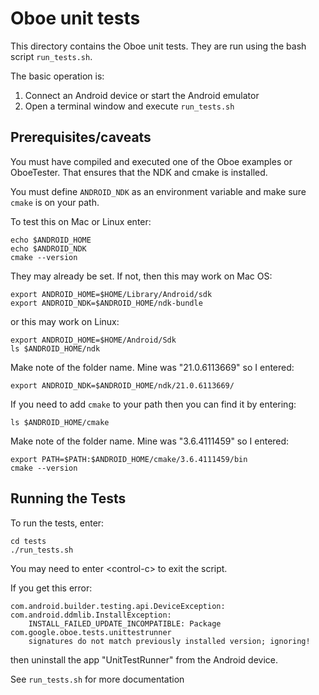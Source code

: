 # Oboe unit tests
This directory contains the Oboe unit tests. They are run using the bash script `run_tests.sh`. 

The basic operation is:

1. Connect an Android device or start the Android emulator
2. Open a terminal window and execute `run_tests.sh`

## Prerequisites/caveats

You must have compiled and executed one of the Oboe examples or OboeTester. That ensures that the NDK and cmake is installed.

You must define `ANDROID_NDK` as an environment variable and make sure `cmake` is on your path.

To test this on Mac or Linux enter:

    echo $ANDROID_HOME
    echo $ANDROID_NDK
    cmake --version

They may already be set. If not, then this may work on Mac OS:

    export ANDROID_HOME=$HOME/Library/Android/sdk
    export ANDROID_NDK=$ANDROID_HOME/ndk-bundle
    
or this may work on Linux:

    export ANDROID_HOME=$HOME/Android/Sdk
    ls $ANDROID_HOME/ndk
    
Make note of the folder name. Mine was "21.0.6113669" so I entered:

    export ANDROID_NDK=$ANDROID_HOME/ndk/21.0.6113669/

If you need to add `cmake` to your path then you can find it by entering:

    ls $ANDROID_HOME/cmake
    
Make note of the folder name. Mine was "3.6.4111459" so I entered:
    
    export PATH=$PATH:$ANDROID_HOME/cmake/3.6.4111459/bin
    cmake --version
    
## Running the Tests

To run the tests, enter:

    cd tests
    ./run_tests.sh
    
You may need to enter \<control-c\> to exit the script.

If you get this error:

    com.android.builder.testing.api.DeviceException: com.android.ddmlib.InstallException:
        INSTALL_FAILED_UPDATE_INCOMPATIBLE: Package com.google.oboe.tests.unittestrunner
        signatures do not match previously installed version; ignoring!

then uninstall the app "UnitTestRunner" from the Android device.

See `run_tests.sh` for more documentation
